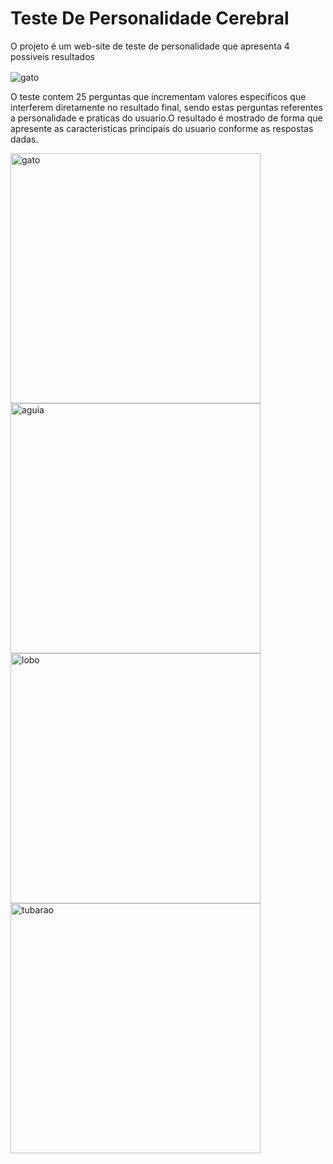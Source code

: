 # Teste De Personalidade Cerebral



<p>O projeto é um web-site de teste de personalidade que apresenta 4 possiveis resultados<p>

<div display="inline">
 <img align="center"alt="gato" src="https://github.com/BernardoSsilva/TesteDePreferenciaCerebral/assets/126777966/220ee512-b0e1-440a-bfd8-f404c0b73d70">
  <img align="center" width="3rem"  alt="aguia" src="">
   <img align="center" width="3rem"  alt="lobo" src="">
    <img align="center" width="3rem"  alt="tubarao" src="">
</div>

<p>O teste contem 25 perguntas que incrementam valores especificos que interferem diretamente no resultado final, sendo estas perguntas referentes a personalidade e praticas do usuario.</p<

<p>O resultado é mostrado de forma que apresente as caracteristicas principais do usuario conforme as respostas dadas.</p>

<div display="grid" gap="2rem">
 <img  gap="1rem" align="center" alt="gato" width="400px" heigt="314px" src="https://github.com/BernardoSsilva/TesteDePreferenciaCerebral/assets/126777966/fb198560-8044-4d8f-b9e6-874110de7415">
 <img gap="1rem" align="center" alt="aguia" width="400px" heigt="314px" src="https://github.com/BernardoSsilva/TesteDePreferenciaCerebral/assets/126777966/21cf8a3c-4642-43dd-b59e-eb7498de3d87">
<img gap="1rem" align="center" alt="lobo" width="400px" heigt="314px" src="https://github.com/BernardoSsilva/TesteDePreferenciaCerebral/assets/126777966/6469c391-0060-48e7-bca1-bb53fca59b2b">
<img gap="1rem" align="center" alt="tubarao" width="400px" heigt="314px" src="https://github.com/BernardoSsilva/TesteDePreferenciaCerebral/assets/126777966/94493df8-4d0d-430a-ae8f-052b0d0dc85d">
</div>
